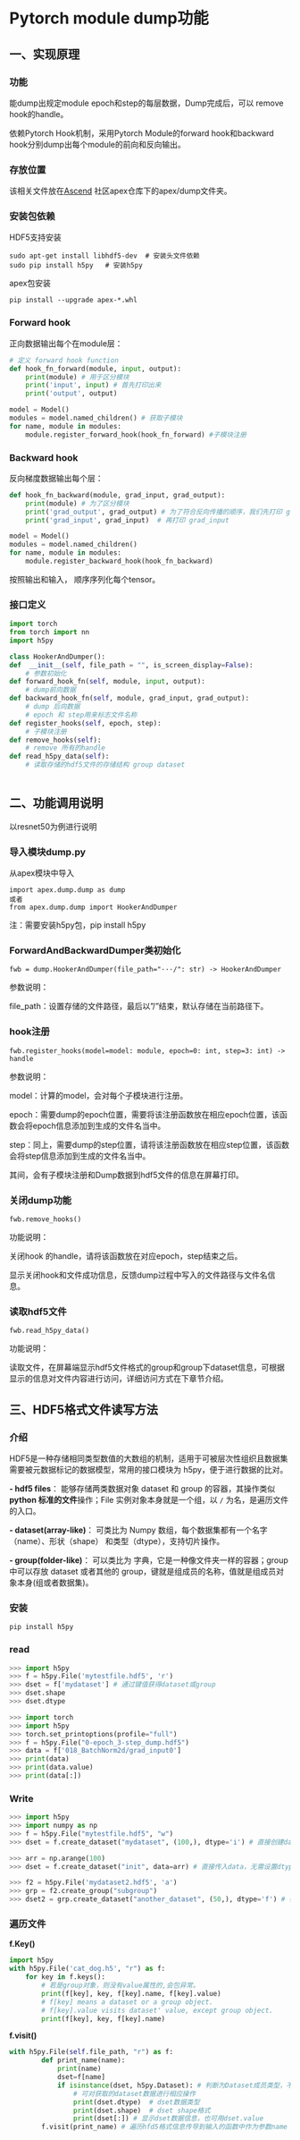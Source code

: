 # Pytorch module dump功能

## 一、实现原理

### 功能

能dump出规定module epoch和step的每层数据，Dump完成后，可以 remove hook的handle。

依赖Pytorch Hook机制，采用Pytorch Module的forward hook和backward hook分别dump出每个module的前向和反向输出。

### 存放位置

该相关文件放在[Ascend](https://gitee.com/ascend) 社区apex仓库下的apex/dump文件夹。

### 安装包依赖

HDF5支持安装

```
sudo apt-get install libhdf5-dev  # 安装头文件依赖
sudo pip install h5py   # 安装h5py
```

apex包安装

```
pip install --upgrade apex-*.whl
```

### Forward hook

正向数据输出每个在module层：

```python
# 定义 forward hook function
def hook_fn_forward(module, input, output):
    print(module) # 用于区分模块
    print('input', input) # 首先打印出来
    print('output', output)

model = Model()
modules = model.named_children() # 获取子模块
for name, module in modules:
    module.register_forward_hook(hook_fn_forward) #子模块注册
```

### Backward hook

反向梯度数据输出每个层：

```python
def hook_fn_backward(module, grad_input, grad_output):
    print(module) # 为了区分模块
    print('grad_output', grad_output) # 为了符合反向传播的顺序，我们先打印 grad_output
    print('grad_input', grad_input)  # 再打印 grad_input

model = Model()
modules = model.named_children()
for name, module in modules:
    module.register_backward_hook(hook_fn_backward)
```

按照输出和输入， 顺序序列化每个tensor。

### 接口定义

```python
import torch
from torch import nn
import h5py

class HookerAndDumper():
def  __init__(self, file_path = "", is_screen_display=False):
    # 参数初始化
def forward_hook_fn(self, module, input, output):
    # dump前向数据
def backward_hook_fn(self, module, grad_input, grad_output):
    # dump 后向数据
    # epoch 和 step用来标志文件名称
def register_hooks(self, epoch, step):
    # 子模块注册
def remove_hooks(self):
    # remove 所有的handle
def read_h5py_data(self):
    # 读取存储的hdf5文件的存储结构 group dataset
    
```

## 二、功能调用说明

以resnet50为例进行说明

### 导入模块dump.py

从apex模块中导入

```
import apex.dump.dump as dump
或者
from apex.dump.dump import HookerAndDumper
```

注：需要安装h5py包，pip install h5py

### ForwardAndBackwardDumper类初始化

```
fwb = dump.HookerAndDumper(file_path="···/": str) -> HookerAndDumper
```

参数说明：

file_path：设置存储的文件路径，最后以”/”结束，默认存储在当前路径下。

### hook注册

```
fwb.register_hooks(model=model: module, epoch=0: int, step=3: int) -> handle
```

参数说明：

model：计算的model，会对每个子模块进行注册。

epoch：需要dump的epoch位置，需要将该注册函数放在相应epoch位置，该函数会将epoch信息添加到生成的文件名当中。

step：同上，需要dump的step位置，请将该注册函数放在相应step位置，该函数会将step信息添加到生成的文件名当中。

其间，会有子模块注册和Dump数据到hdf5文件的信息在屏幕打印。

### 关闭dump功能

```
fwb.remove_hooks()
```

功能说明：

关闭hook 的handle，请将该函数放在对应epoch，step结束之后。

显示关闭hook和文件成功信息，反馈dump过程中写入的文件路径与文件名信息。

### 读取hdf5文件

```
fwb.read_h5py_data()
```

功能说明：

读取文件，在屏幕端显示hdf5文件格式的group和group下dataset信息，可根据显示的信息对文件内容进行访问，详细访问方式在下章节介绍。

## 三、HDF5格式文件读写方法

###  介绍

HDF5是一种存储相同类型数值的大数组的机制，适用于可被层次性组织且数据集需要被元数据标记的数据模型，常用的接口模块为 h5py，便于进行数据的比对。

**- hdf5 files**： 能够存储两类数据对象 dataset 和 group 的容器，其操作类似 **python 标准的文件**操作；File 实例对象本身就是一个组，以 `/` 为名，是遍历文件的入口。

**- dataset(array-like)**： 可类比为 Numpy 数组，每个数据集都有一个名字（name）、形状（shape） 和类型（dtype），支持切片操作。

**- group(folder-like)**： 可以类比为 字典，它是一种像文件夹一样的容器；group 中可以存放 dataset 或者其他的 group，键就是组成员的名称，值就是组成员对象本身(组或者数据集)。

### 安装

```
pip install h5py
```

### read

```python
>>> import h5py
>>> f = h5py.File('mytestfile.hdf5', 'r')
>>> dset = f['mydataset'] # 通过键值获得dataset或group
>>> dset.shape
>>> dset.dtype
```

```python
>>> import torch
>>> import h5py
>>> torch.set_printoptions(profile="full")
>>> f = h5py.File("0-epoch_3-step_dump.hdf5")
>>> data = f['018_BatchNorm2d/grad_input0']
>>> print(data)
>>> print(data.value)
>>> print(data[:])
```

### Write

```python
>>> import h5py
>>> import numpy as np
>>> f = h5py.File("mytestfile.hdf5", "w")
>>> dset = f.create_dataset("mydataset", (100,), dtype='i') # 直接创建dataset

>>> arr = np.arange(100)
>>> dset = f.create_dataset("init", data=arr) # 直接传入data，无需设置dtype和shape类型，会根据arr类型自动设置

>>> f2 = h5py.File('mydataset2.hdf5', 'a')
>>> grp = f2.create_group("subgroup")
>>> dset2 = grp.create_dataset("another_dataset", (50,), dtype='f') # 在group上创建dataset
```

### 遍历文件

**f.Key()**

```python
import h5py
with h5py.File('cat_dog.h5', "r") as f:
    for key in f.keys():
    	# 若是group对象，则没有value属性的,会包异常。
    	print(f[key], key, f[key].name, f[key].value) 
		# f[key] means a dataset or a group object. 
		# f[key].value visits dataset' value, except group object.
        print(f[key], key, f[key].name) 

```

**f.visit()**

```python
with h5py.File(self.file_path, "r") as f:
        def print_name(name):
            print(name)
            dset=f[name]
            if isinstance(dset, h5py.Dataset): # 判断为Dataset成员类型，不是Group
            	# 可对获取的dataset数据进行相应操作
				print(dset.dtype)  # dset数据类型
                print(dset.shape)  # dset shape格式
                print(dset[:]) # 显示dset数据信息，也可用dset.value
        f.visit(print_name) # 遍历hfd5格式信息传导到输入的函数中作为参数name

```

